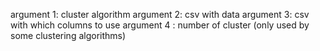 argument 1: cluster algorithm
argument 2: csv with data
argument 3: csv with which columns to use
argument 4 : number of cluster (only used by some clustering algorithms)